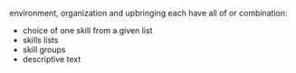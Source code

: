 environment, organization and upbringing each have all of or combination:

- choice of one skill from a given list
- skills lists
- skill groups
- descriptive text

